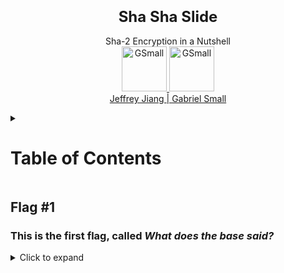 <p align="center">
<font size="5">
  <h3 align="center" >Sha Sha Slide</h3>
</font>  
  <p align="center">
    Sha-2 Encryption in a Nutshell
    <br>
    <a href="https://tryhackme.com/p/Jeffrey.J">
    <img src="https://i.imgur.com/dODfC6z.gif"  alt="GSmall" width=72 height=72>
    </a>
    <a href="https://tryhackme.com/p/GSmall">
    <img src="https://tryhackme-images.s3.amazonaws.com/user-avatars/c31ea6bfbcc1fa28101976dced850e48.png"  alt="GSmall" width=72 height=72>
    <br>
    </a>
      <a href="https://tryhackme.com/p/Jeffrey.J">
        Jeffrey Jiang </a>
        <a href="https://tryhackme.com/p/GSmall">
          | Gabriel Small</a>
    </a>
  </p>
</p>

<details>

<summary > <h1>  Table of Contents </h1> </summary>

>- [Flag #1](#flag-1)
>- [Flag #2](#flag-2)
>- [Flag #3](#flag-3)
>- [Flag #4](#flag-4)
>- [Flag #5](#flag-5)
>- [Flag #6](#flag-6)
>- [Flag #7](#flag-7)
>- [Flag #8](#flag-8)
>- [Flag #9](#flag-9)
>- [Flag #10](#flag-10)
>- [Flag #11](#flag-11)
>- [Flag #12](#flag-12)
>- [Flag #13](#flag-13)
>- [Flag #14](#flag-14)
>- [Flag #15](#flag-15)
>- [Flag #16](#flag-16)
>- [Flag #17](#flag-17)
>- [Flag #18](#flag-18)
>- [Flag #19](#flag-19)
>- [Flag #20](#flag-20)
>- [Flag #21](#flag-21)
>
</details>

## Flag #1

### This is the first flag, called ***What does the base said?***

<details>
<summary>Click to expand</summary>
